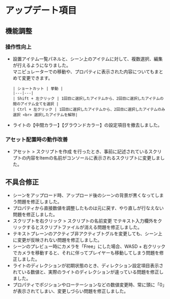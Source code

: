 # アップデート項目
## 機能調整
### 操作性向上
* 設置アイテム一覧パネルと、シーン上のアイテムに対して、複数選択、編集が行えるようになりました。<br>
マニピュレーターでの移動や、プロパティに表示された内容についてもまとめて変更できます。

      | ショートカット | 挙動 |
      |---|---|
      | Shift + 左クリック | 1回目に選択したアイテムから、2回目に選択したアイテムの間のアイテム全てを選択 |
      | Ctrl + 左クリック | 1回目に選択したアイテムから、2回目に選択したアイテムのみ選択 <br> 選択したアイテムを解除|

* ライトの【中間カラー】【グラウンドカラー】の設定項目を撤去しました。

### アセット配置時の動作改善
* アセット > スクリプトを作成 を行ったとき、事前に記述されているスクリプトの内容をItemの名前がコンソールに表示されるスクリプトに変更しました。

## 不具合修正
* シーンをアップロード時、アップロード後のシーンの背景が黒くなってしまう問題を修正しました。
* プロパティから直接数値を調整したものは元に戻す、やり直しが行なえない問題を修正しました。
* スクリプトを右クリック > スクリプトの名前変更 でテキスト入力欄外をクリックするとスクリプトファイルが消える問題を修正しました。
* テキストプレーンのアクティブ非アクティブトグルを変更しても、シーン上に変更が反映されない問題を修正しました。
* シーンのプレビュー時にカメラを「Free」にした場合、WASD + 右クリック でカメラを移動すると、それに伴ってプレイヤーも移動してしまう問題を修正しました。
* ライトのディレクションが初期状態のとき、ディレクション設定項目表示されている数値と、実際のライトのディレクションが違っている問題を修正しました。
* プロパティでポジションやローテーションなどの数値変更時、常に頭に「0」が表示されてしまい、変更しづらい問題を修正しました。